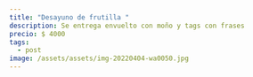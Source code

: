 ```yaml
---
title: "Desayuno de frutilla "
description: Se entrega envuelto con moño y tags con frases
precio: $ 4000
tags:
  - post
image: /assets/assets/img-20220404-wa0050.jpg
---
```

